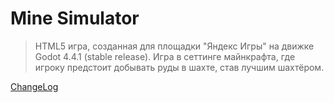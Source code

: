 # Mine Simulator
> HTML5 игра, созданная для площадки "Яндекс Игры" на движке Godot 4.4.1 (stable release). Игра в сеттинге майнкрафта, где игроку предстоит добывать руды в шахте, став лучшим шахтёром.

[ChangeLog](https://github.com/KelsiF/Mine-Simulator/blob/main/CHANGELOG.md)
